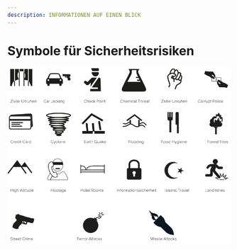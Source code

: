 ```yaml
---
description: INFORMATIONEN AUF EINEN BLICK
---
```


# Symbole für Sicherheitsrisiken

![](../.gitbook/assets/country-icons.png)

